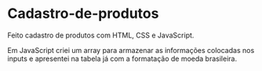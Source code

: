 # Cadastro-de-produtos

Feito cadastro de produtos com HTML, CSS e JavaScript. 

Em JavaScript criei um array para armazenar as informações colocadas nos inputs e apresentei na tabela já com a formatação de moeda brasileira.
